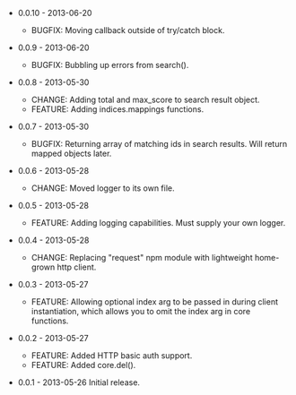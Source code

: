 - 0.0.10 - 2013-06-20
  - BUGFIX: Moving callback outside of try/catch block.

- 0.0.9 - 2013-06-20
  - BUGFIX: Bubbling up errors from search().

- 0.0.8 - 2013-05-30
  - CHANGE: Adding total and max_score to search result object.
  - FEATURE: Adding indices.mappings functions.

- 0.0.7 - 2013-05-30
  - BUGFIX: Returning array of matching ids in search results. Will return mapped objects later.

- 0.0.6 - 2013-05-28
  - CHANGE: Moved logger to its own file.

- 0.0.5 - 2013-05-28
  - FEATURE: Adding logging capabilities. Must supply your own logger.

- 0.0.4 - 2013-05-28
  - CHANGE: Replacing "request" npm module with lightweight home-grown http client.

- 0.0.3 - 2013-05-27
  - FEATURE: Allowing optional index arg to be passed in during client instantiation,
             which allows you to omit the index arg in core functions.

- 0.0.2 - 2013-05-27
  - FEATURE: Added HTTP basic auth support.
  - FEATURE: Added core.del().

- 0.0.1 - 2013-05-26
  Initial release.

